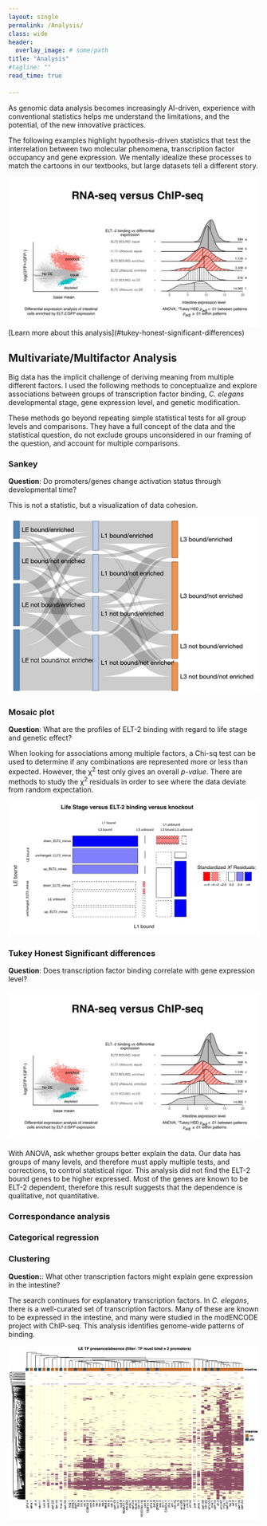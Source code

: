 ```yaml
---
layout: single
permalink: /Analysis/
class: wide
header:
  overlay_image: # some/path
title: "Analysis"
#tagline: ""
read_time: true

---
```


As genomic data analysis becomes increasingly AI-driven, experience with conventional statistics helps me understand the limitations, and the potential, of the new innovative practices. 

The following examples highlight hypothesis-driven statistics that test the interrelation between two molecular phenomena, transcription factor occupancy and gene expression. We mentally idealize these processes to match the cartoons in our textbooks, but large datasets tell a different story. 

<img src="/assets/images/ELT2-ridgeplots.png" alt="Ridgeplots and Tukey HSD">
[Learn more about this analysis](#tukey-honest-significant-differences)

## Multivariate/Multifactor Analysis

Big data has the implicit challenge of deriving meaning from multiple different factors. I used the following methods to conceptualize and explore associations between groups
of transcription factor binding, *C. elegans* developmental stage, gene expression level, and genetic modification.

These methods go beyond repeating simple statistical tests for all group levels and comparisons. They have a full concept of the data and the statistical question, do not exclude groups unconsidered in our framing of the question, and account for multiple comparisons.

### Sankey 

**Question**: Do promoters/genes change activation status through developmental time?

This is not a statistic, but a visualization of data cohesion.

<img src="/assets/images/sankey_plot_ELT2.png" alt="Sankey Analysis">

### Mosaic plot

**Question**: What are the profiles of ELT-2 binding with regard to life stage and genetic effect?

When looking for associations among multiple factors, a Chi-sq test can be used to determine if any combinations are represented more or less than 
expected.  However, the &chi;<sup>2</sup> test only gives an overall *p-value*. There are methods to study the &chi;<sup>2</sup> residuals in order to see where the 
data deviate from random expectation.

<img src="/assets/images/mosaic_plot.png" alt="Mosaic Plot">

### Tukey Honest Significant differences

**Question**: Does transcription factor binding correlate with gene expression level?

<img src="/assets/images/ELT2-ridgeplots.png" alt="Ridgeplots and Tukey HSD">

With ANOVA, ask whether groups better explain the data. Our data has groups of many levels, and therefore must apply multiple tests, and corrections, to control statistical rigor.
This analysis did not find the ELT-2 bound genes to be higher expressed. Most of the genes are known to be ELT-2 dependent, therefore this result suggests that the dependence is
qualitative, not quantitative.

### Correspondance analysis

### Categorical regression

### Clustering

**Question:**: What other transcription factors might explain gene expression in the intestine?

The search continues for explanatory transcription factors. In <i>C. elegans</i>, there is a well-curated set of transcription factors. Many of these are known
to be expressed in the intestine, and many were studied in the modENCODE project with ChIP-seq. This analysis identifies genome-wide patterns of binding.

<img src="/assets/images/Other_TFs.png" alt="Heatmap of other transcription factors">


